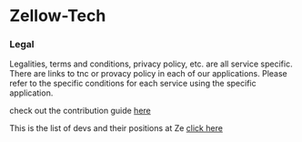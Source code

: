 # Zellow-Tech

### Legal

Legalities, terms and conditions, privacy policy, etc. are all service specific. There are links to tnc or provacy policy in each of our applications. Please refer to the specific conditions for each service using the specific application. 

check out the contribution guide [here](https://github.com/Zellow-Tech/Zellow-Tech/blob/main/contribution_guidelines.md)

This is the list of devs and their positions at Ze [click here](https://github.com/Zellow-Tech/Zellow-Tech/blob/main/developers.md)
